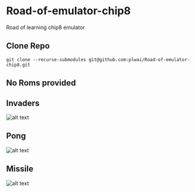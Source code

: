 # Road-of-emulator-chip8
Road of learning chip8 emulator

## Clone Repo
```git clone --recurse-submodules git@github.com:plwai/Road-of-emulator-chip8.git```

## No Roms provided

## Invaders
![alt text](https://github.com/plwai/Road-of-emulator-chip8/blob/master/screenshot/SpaceInvanders.PNG "INVADERS")


## Pong
![alt text](https://github.com/plwai/Road-of-emulator-chip8/blob/master/screenshot/Pong.PNG "PONG")


## Missile
![alt text](https://github.com/plwai/Road-of-emulator-chip8/blob/master/screenshot/Missile.PNG "MISSILE")
